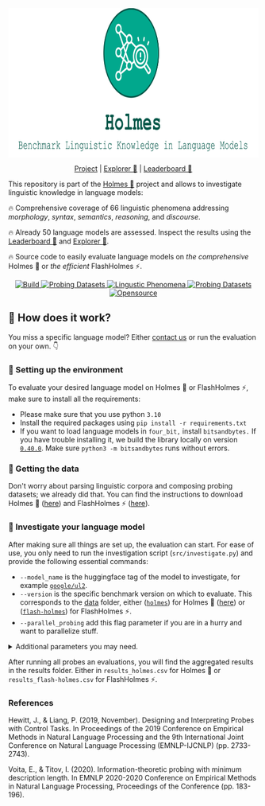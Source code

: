 <div align="center">
<img style="vertical-align:middle" height="300" src="logo.svg" />
    <p>
        <a href="https://holmes-benchmark.github.io/">Project</a> |
        <a href="https://holmes-explorer.streamlit.app/">Explorer 🔎</a> |
        <a href="https://holmes-leaderboard.streamlit.app/">Leaderboard 🚀</a>
    <p>
</div>


This repository is part of the [Holmes 🔎](https://holmes-benchmark.github.io) project and allows to investigate linguistic knowledge in language models:

🔥 Comprehensive coverage of 66 linguistic phenomena addressing _morphology_, _syntax_, _semantics_, _reasoning_, and _discourse_.

🔥 Already 50 language models are assessed. Inspect the results using the [Leaderboard 🚀](https://holmes-leaderboard.streamlit.app/) and [Explorer 🔎](https://holmes-explorer.streamlit.app/).

🔥 Source code to easily evaluate language models on _the comprehensive_ Holmes 🔎 or _the efficient_ FlashHolmes ⚡.


<p align="center">
    <a href="https://www.python.org/">
            <img alt="Build" src="https://img.shields.io/badge/Made%20with-Python-1f425f.svg?color=purple">
    </a>
    <a href="https://holmes-leaderboard.streamlit.app/">
        <img alt="Probing Datasets" src="https://img.shields.io/badge/Language_Models-50-blue">
    </a>
    <a href="https://holmes-explorer.streamlit.app/">
        <img alt="Lingustic Phenomena" src="https://img.shields.io/badge/Lingustic_Phenomena-66-orange">
    </a>
    <a href="https://holmes-explorer.streamlit.app/">
        <img alt="Probing Datasets" src="https://img.shields.io/badge/Probing_Datasets-202-orange">
    </a>
    <a href="https://github.com/Holmes-Benchmark/holmes-evaluation">
        <img alt="Opensource" src="https://badges.frapsoft.com/os/v1/open-source.svg?v=103">
    </a>
</p>

## 🔎 How does it work?
You miss a specific language model? Either [contact us](holmesbenchmark@gmail.com) or run the evaluation on your own. 👇

### 🔎️ Setting up the environment
To evaluate your desired language model on Holmes 🔎 or FlashHolmes ⚡, make sure to install all the requirements:
* Please make sure that you use python `3.10`
* Install the required packages using `pip install -r requirements.txt`
* If you want to load language models in `four_bit,` install `bitsandbytes.` If you have trouble installing it, we build the library locally on version [`0.40.0`](https://github.com/TimDettmers/bitsandbytes/tree/0.40.0). Make sure `python3 -m bitsandbytes` runs without errors.

### 🔎 Getting the data
Don't worry about parsing linguistic corpora and composing probing datasets; we already did that.
You can find the instructions to download Holmes 🔎 ([here](data/holmes/README.md)) and FlashHolmes ⚡ ([here](data/flash-holmes/README.md)).

### 🔎 Investigate your language model
After making sure all things are set up, the evaluation can start.
For ease of use, you only need to run the investigation script (`src/investigate.py`) and provide the following essential commands:
* `--model_name` is the huggingface tag of the model to investigate, for example [`google/ul2`](https://huggingface.co/google/ul2).
* `--version` is the specific benchmark version on which to evaluate. This corresponds to the [data](data) folder, either ([`holmes`](data/holmes)) for Holmes 🔎 ([here](data/holmes/README.md)) or ([`flash-holmes`](data/flash-holmes)) for FlashHolmes ⚡.
* `--parallel_probing` add this flag parameter if you are in a hurry and want to parallelize stuff.

<details>
<summary>Additional parameters you may need.</summary>

* `--dump_folder` (default `./dumps`) is the folder used to save the encoded probing datasets.
* `--force_encoding` add this flag parameter if you want to replace the dumped encodings of the probing dataset. Otherwise, we skip probing datasets when they are already encoded.
* `--model_precision` (default `full`) specifies the precision to use when loading the language model, either `full`, `half`, or `four_bit`. Make sure to install `bitsandbytes` when you want to use `four_bit`.
* `--encoding_batch_size` (default `10`) is the batch size when we encode the probing datasets. Lower this if you encounter out-of-memory errors on the GPU.
* `--in_filter` (default ``) defines a string filter to only consider probing datasets matching this filter. For example, when setting to `rst`, we only consider probing datasets like `rst-edu-depth`.
* `--control_task_types` (default `none`) whether to apply specific control tasks ([Hewitt et al., 2019](https://aclanthology.org/D19-1275/): `none` no control task is applied, `perm` input words will be shuffled randomly, `rand-weights` run the probes with random language model weights, and `randomization` run the probes with randomized labels.
* `--run_probe` (default `True`) run the default linear probe.
* `--run_mdl_probe` (default `False`) run the probe including minimal description length as in [Voita and Titov, 2020](https://aclanthology.org/2020.emnlp-main.14/)
* `--num_hidden_layers` (default `0`) hidden layers to consider within the probe. For example, with `0,1`, we evaluate the probes once with none (linear model) and once with one intermediate layer (MLP).
* `--seeds` (default `0,1,2,3,4`) seeds to consider when probing. With `0,1,2,3,4`, we run every probe five-time using these seeds.
* `--results_folder` (default `./results`) is the folder to save the probing results.
* `--force_probing` add this flag parameter if you want to re-probe and replace already evaluated probing datasets. Otherwise, we skip already probed datasets.
* `--dump_preds` use this flag parameter when you want to dump instance-level predictions for every probe for all probing datasets.
</details>

After running all probes an evaluations, you will find the aggregated results in the results folder. Either in `results_holmes.csv` for Holmes 🔎 or `results_flash-holmes.csv` for FlashHolmes ⚡.


### References

Hewitt, J., & Liang, P. (2019, November). Designing and Interpreting Probes with Control Tasks. In Proceedings of the 2019 Conference on Empirical Methods in Natural Language Processing and the 9th International Joint Conference on Natural Language Processing (EMNLP-IJCNLP) (pp. 2733-2743).

Voita, E., & Titov, I. (2020). Information-theoretic probing with minimum description length. In EMNLP 2020-2020 Conference on Empirical Methods in Natural Language Processing, Proceedings of the Conference (pp. 183-196).